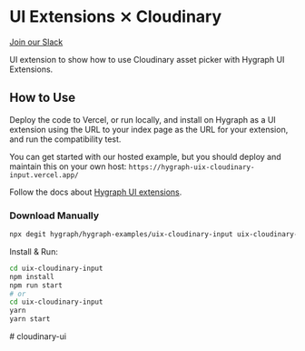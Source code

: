 # UI Extensions ⨯ Cloudinary

[Join our Slack](https://slack.hygraph.com)

UI extension to show how to use Cloudinary asset picker with Hygraph UI Extensions.

## How to Use

Deploy the code to Vercel, or run locally, and install on Hygraph as a UI extension using the URL to your index page as the URL for your extension, and run the compatibility test.

You can get started with our hosted example, but you should deploy and maintain this on your own host: `https://hygraph-uix-cloudinary-input.vercel.app/`

Follow the docs about [Hygraph UI extensions](https://hygraph.com/docs/ui-extensions).

### Download Manually

```bash
npx degit hygraph/hygraph-examples/uix-cloudinary-input uix-cloudinary-input
```

Install & Run:

```bash
cd uix-cloudinary-input
npm install
npm run start
# or
cd uix-cloudinary-input
yarn
yarn start
```
#   c l o u d i n a r y - u i  
 